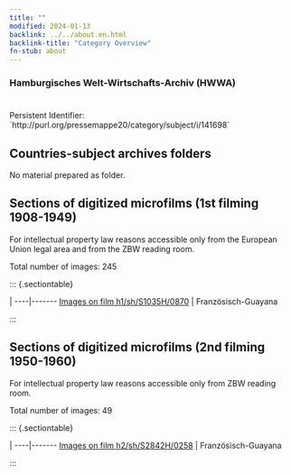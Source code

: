 ```yaml
---
title: ""
modified: 2024-01-13
backlink: ../../about.en.html
backlink-title: "Category Overview"
fn-stub: about
---
```


### Hamburgisches Welt-Wirtschafts-Archiv (HWWA)

# 

<div class="hint">Persistent Identifier: `http://purl.org/pressemappe20/category/subject/i/141698`</div>







## Countries-subject archives folders





No material prepared as folder.



<a id="filmsections" />

## Sections of digitized microfilms (1st filming 1908-1949)

<p>For intellectual property law reasons accessible only from the European Union legal area and from the ZBW reading room.</p>



<p>Total number of images: 245</p>




::: {.sectiontable}

 | 
----|-------
<a class="btn" href="https://pm20.zbw.eu/film/h1/sh/S1035H/0870" rel="nofollow">Images on film h1/sh/S1035H/0870</a> | Französisch-Guayana


:::




## Sections of digitized microfilms (2nd filming 1950-1960)

<p>For intellectual property law reasons accessible only from ZBW reading room.</p>



<p>Total number of images: 49</p>




::: {.sectiontable}

 | 
----|-------
<a class="btn" href="https://pm20.zbw.eu/film/h2/sh/S2842H/0258" rel="nofollow">Images on film h2/sh/S2842H/0258</a> | Französisch-Guayana


:::
















